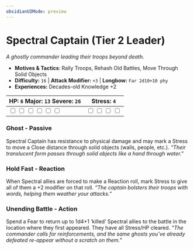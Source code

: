 ```yaml
---
obsidianUIMode: preview
---
```

# Spectral Captain (Tier 2 Leader)

*A ghostly commander leading their troops beyond death.*

- **Motives & Tactics**: Rally Troops, Rehash Old Battles, Move Through Solid Objects
- **Difficulty:** `16` | **Attack Modifier:** `+3` | **Longbow:** `Far 2d10+10 phy`
- **Experiences:** Decades-old Knowledge +2

| HP: `6` Major: `13` Severe: `26` | Stress: `4` |
|--|--|
|  <input type="checkbox" unchecked id="f9a3ef93"> <input type="checkbox" unchecked id="a240f3ad"> <input type="checkbox" unchecked id="afeb3718"> <input type="checkbox" unchecked id="2e2733a9"> <input type="checkbox" unchecked id="bc109ac5"> <input type="checkbox" unchecked id="10b7ab8f"> |  <input type="checkbox" unchecked id="97f4610c"> <input type="checkbox" unchecked id="80ab9741"> <input type="checkbox" unchecked id="434f40ad"> <input type="checkbox" unchecked id="7b8d0cad"> |

### Ghost - Passive

Spectral Captain has resistance to physical damage and may mark a Stress to move a Close distance through solid objects (walls, people, etc.). *“Their translucent form passes through solid objects like a hand through water.”*

### Hold Fast - Reaction

When Spectral allies are forced to make a Reaction roll, mark Stress to give all of them a +2 modifier on that roll. *“The captain bolsters their troops with words, helping them weather your attacks.”*

### Unending Battle - Action

Spend a Fear to return up to 1d4+1 ‘killed’ Spectral allies to the battle in the location where they first appeared. They have all Stress/HP cleared. *“The commander calls for reinforcements, and the same ghosts you’ve already defeated re-appear without a scratch on them.”*




